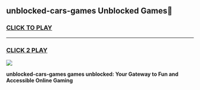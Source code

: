 
## unblocked-cars-games Unblocked Games👋
<h3>
<a href="https://news.freeplayer.one?title=unblocked-cars-games&ref=16F">CLICK TO PLAY</a></h3>
<hr>

<h3>
<a href="https://news.freeplayer.one?title=unblocked-cars-games&ref=16F">CLICK 2 PLAY</a>
  
</h3>

<a href="https://news.freeplayer.one?title=unblocked-cars-games&ref=16F/"><img src="https://clearcache.store/games.png"></a>


**unblocked-cars-games games unblocked: Your Gateway to Fun and Accessible Online Gaming**
